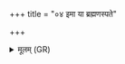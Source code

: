 +++
title = "०४ इमा या ब्रह्मणस्पते"

+++
<details><summary>मूलम् (GR)</summary>

+++(PSK 20.21.4)+++इमा या ब्रह्मणस्पते  
विषूचीर् वाच ईरते ।  
सध्रीचीर् इन्द्र ताः कृत्वा  
मह्यं शिवतमाः कृधि ॥
</details>